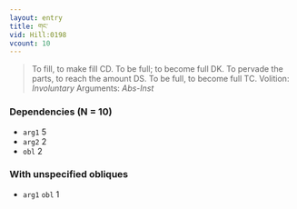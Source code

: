 ```yaml
---
layout: entry
title: གང་
vid: Hill:0198
vcount: 10
---
```

> To fill, to make fill CD\. To be full; to become full DK\. To pervade the parts, to reach the amount DS\. To be full, to become full TC\.
> Volition: _Involuntary_
> Arguments: _Abs-Inst_


### Dependencies (N = 10)
* `arg1` 5
* `arg2` 2
* `obl` 2


### With unspecified obliques
* `arg1` `obl` 1
